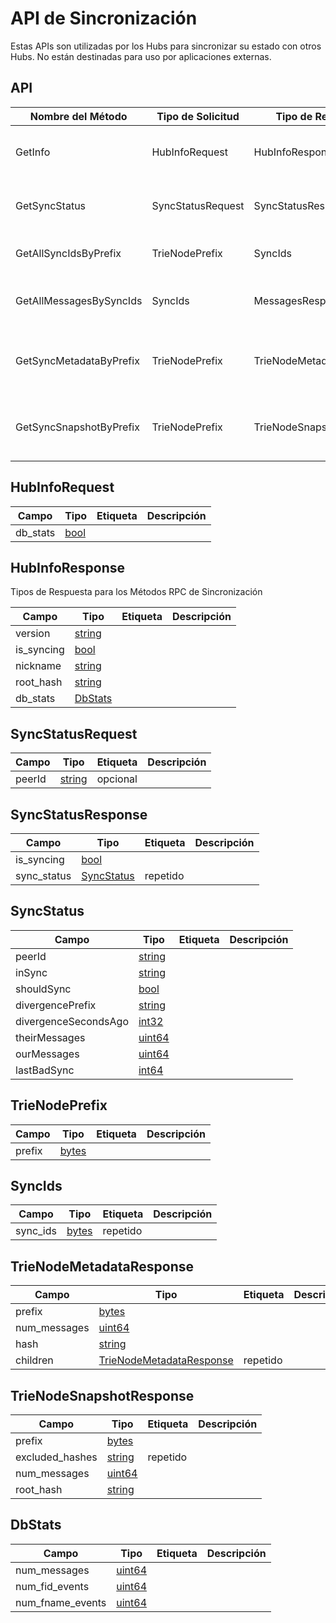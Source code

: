 # API de Sincronización

Estas APIs son utilizadas por los Hubs para sincronizar su estado con otros Hubs. No están destinadas para uso por aplicaciones externas.

## API

| Nombre del Método       | Tipo de Solicitud | Tipo de Respuesta        | Descripción                                                          |
| ----------------------- | ----------------- | ------------------------ | -------------------------------------------------------------------- |
| GetInfo                 | HubInfoRequest    | HubInfoResponse          | Devuelve metadatos sobre el estado del hub.                          |
| GetSyncStatus           | SyncStatusRequest | SyncStatusResponse       | Devuelve el estado de sincronización del hub.                        |
| GetAllSyncIdsByPrefix   | TrieNodePrefix    | SyncIds                  | Obtiene todos los SyncIds para un prefijo específico                 |
| GetAllMessagesBySyncIds | SyncIds           | MessagesResponse         | Obtiene todos los mensajes dados los sync ids correspondientes       |
| GetSyncMetadataByPrefix | TrieNodePrefix    | TrieNodeMetadataResponse | Obtiene metadatos de sincronización para un prefijo específico       |
| GetSyncSnapshotByPrefix | TrieNodePrefix    | TrieNodeSnapshotResponse | Obtiene una instantánea de sincronización para un prefijo específico |

## HubInfoRequest

| Campo    | Tipo          | Etiqueta | Descripción |
| -------- | ------------- | -------- | ----------- |
| db_stats | [bool](#bool) |          |             |

## HubInfoResponse

Tipos de Respuesta para los Métodos RPC de Sincronización

| Campo      | Tipo                | Etiqueta | Descripción |
| ---------- | ------------------- | -------- | ----------- |
| version    | [string](#string)   |          |             |
| is_syncing | [bool](#bool)       |          |             |
| nickname   | [string](#string)   |          |             |
| root_hash  | [string](#string)   |          |             |
| db_stats   | [DbStats](#DbStats) |          |             |

## SyncStatusRequest

| Campo  | Tipo              | Etiqueta | Descripción |
| ------ | ----------------- | -------- | ----------- |
| peerId | [string](#string) | opcional |             |

## SyncStatusResponse

| Campo       | Tipo                      | Etiqueta | Descripción |
| ----------- | ------------------------- | -------- | ----------- |
| is_syncing  | [bool](#bool)             |          |             |
| sync_status | [SyncStatus](#SyncStatus) | repetido |             |

## SyncStatus

| Campo                | Tipo              | Etiqueta | Descripción |
| -------------------- | ----------------- | -------- | ----------- |
| peerId               | [string](#string) |          |             |
| inSync               | [string](#string) |          |             |
| shouldSync           | [bool](#bool)     |          |             |
| divergencePrefix     | [string](#string) |          |             |
| divergenceSecondsAgo | [int32](#int32)   |          |             |
| theirMessages        | [uint64](#uint64) |          |             |
| ourMessages          | [uint64](#uint64) |          |             |
| lastBadSync          | [int64](#int64)   |          |             |

## TrieNodePrefix

| Campo  | Tipo            | Etiqueta | Descripción |
| ------ | --------------- | -------- | ----------- |
| prefix | [bytes](#bytes) |          |             |

## SyncIds

| Campo    | Tipo            | Etiqueta | Descripción |
| -------- | --------------- | -------- | ----------- |
| sync_ids | [bytes](#bytes) | repetido |             |

## TrieNodeMetadataResponse

| Campo        | Tipo                                                  | Etiqueta | Descripción |
| ------------ | ----------------------------------------------------- | -------- | ----------- |
| prefix       | [bytes](#bytes)                                       |          |             |
| num_messages | [uint64](#uint64)                                     |          |             |
| hash         | [string](#string)                                     |          |             |
| children     | [TrieNodeMetadataResponse](#TrieNodeMetadataResponse) | repetido |             |

## TrieNodeSnapshotResponse

| Campo           | Tipo              | Etiqueta | Descripción |
| --------------- | ----------------- | -------- | ----------- |
| prefix          | [bytes](#bytes)   |          |             |
| excluded_hashes | [string](#string) | repetido |             |
| num_messages    | [uint64](#uint64) |          |             |
| root_hash       | [string](#string) |          |             |

## DbStats

| Campo            | Tipo              | Etiqueta | Descripción |
| ---------------- | ----------------- | -------- | ----------- |
| num_messages     | [uint64](#uint64) |          |             |
| num_fid_events   | [uint64](#uint64) |          |             |
| num_fname_events | [uint64](#uint64) |          |             |
